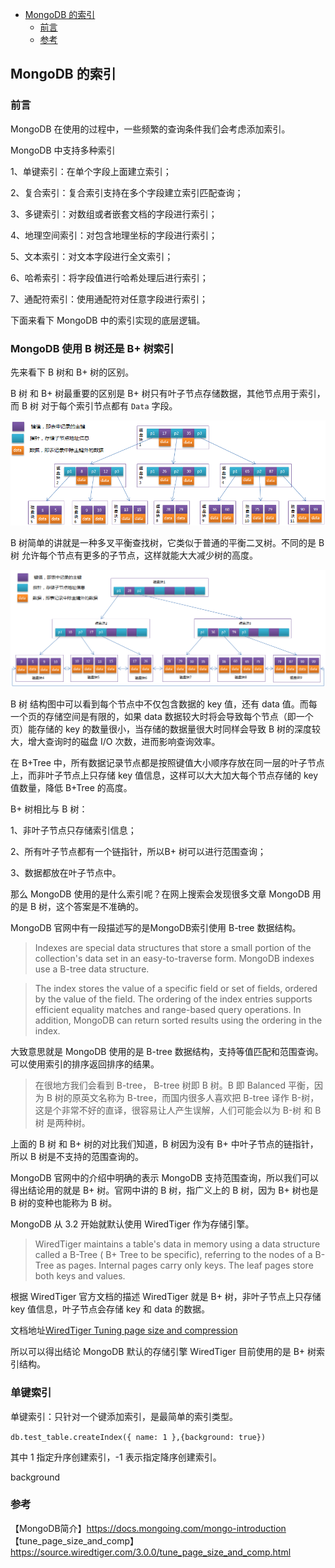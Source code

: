 <!-- START doctoc generated TOC please keep comment here to allow auto update -->
<!-- DON'T EDIT THIS SECTION, INSTEAD RE-RUN doctoc TO UPDATE -->

- [MongoDB 的索引](#mongodb-%E7%9A%84%E7%B4%A2%E5%BC%95)
  - [前言](#%E5%89%8D%E8%A8%80)
  - [参考](#%E5%8F%82%E8%80%83)

<!-- END doctoc generated TOC please keep comment here to allow auto update -->

## MongoDB 的索引

### 前言

MongoDB 在使用的过程中，一些频繁的查询条件我们会考虑添加索引。   

MongoDB 中支持多种索引  

1、单键索引：在单个字段上面建立索引；   

2、复合索引：复合索引支持在多个字段建立索引匹配查询；  

3、多键索引：对数组或者嵌套文档的字段进行索引；  

4、地理空间索引：对包含地理坐标的字段进行索引；   

5、文本索引：对文本字段进行全文索引；   

6、哈希索引：将字段值进行哈希处理后进行索引；   

7、通配符索引：使用通配符对任意字段进行索引；    

下面来看下 MongoDB 中的索引实现的底层逻辑。    

### MongoDB 使用 B 树还是 B+ 树索引

先来看下 B 树和 B+ 树的区别。   

B 树  和 B+ 树最重要的区别是 B+ 树只有叶子节点存储数据，其他节点用于索引，而 B 树 对于每个索引节点都有 `Data` 字段。

<img src="/img/mysql/mysql-btree"  alt="mysql" />     

B 树简单的讲就是一种多叉平衡查找树，它类似于普通的平衡二叉树。不同的是 B 树 允许每个节点有更多的子节点，这样就能大大减少树的高度。

<img src="/img/mysql/mysql-b+tree"  alt="mysql" />         

B 树 结构图中可以看到每个节点中不仅包含数据的 key 值，还有 data 值。而每一个页的存储空间是有限的，如果 data 数据较大时将会导致每个节点（即一个页）能存储的 key 的数量很小，当存储的数据量很大时同样会导致 B 树的深度较大，增大查询时的磁盘 I/O 次数，进而影响查询效率。  

在 B+Tree 中，所有数据记录节点都是按照键值大小顺序存放在同一层的叶子节点上，而非叶子节点上只存储 key 值信息，这样可以大大加大每个节点存储的 key 值数量，降低 B+Tree 的高度。

B+ 树相比与 B 树：

1、非叶子节点只存储索引信息；

2、所有叶子节点都有一个链指针，所以B+ 树可以进行范围查询；

3、数据都放在叶子节点中。   

那么 MongoDB 使用的是什么索引呢？在网上搜索会发现很多文章 MongoDB 用的是 B 树，这个答案是不准确的。   

MongoDB 官网中有一段描述写的是MongoDB索引使用 B-tree 数据结构。  

> Indexes are special data structures that store a small portion of the collection's data set in an easy-to-traverse form. MongoDB indexes use a B-tree data structure.

> The index stores the value of a specific field or set of fields, ordered by the value of the field. The ordering of the index entries supports efficient equality matches and range-based query operations. In addition, MongoDB can return sorted results using the ordering in the index.

大致意思就是 MongoDB 使用的是 B-tree 数据结构，支持等值匹配和范围查询。可以使用索引的排序返回排序的结果。   

> 在很地方我们会看到  B-tree， B-tree 树即 B 树。B 即 Balanced 平衡，因为 B 树的原英文名称为 B-tree，而国内很多人喜欢把 B-tree 译作 B-树，这是个非常不好的直译，很容易让人产生误解，人们可能会以为 B-树 和 B树 是两种树。

上面的 B 树 和 B+ 树的对比我们知道，B 树因为没有 B+ 中叶子节点的链指针，所以  B 树是不支持的范围查询的。   

MongoDB 官网中的介绍中明确的表示 MongoDB 支持范围查询，所以我们可以得出结论用的就是 B+ 树。官网中讲的 B 树，指广义上的 B 树，因为 B+ 树也是 B 树的变种也能称为 B 树。   

MongoDB 从 3.2 开始就默认使用 WiredTiger 作为存储引擎。   

> WiredTiger maintains a table's data in memory using a data structure called a B-Tree ( B+ Tree to be specific), referring to the nodes of a B-Tree as pages. Internal pages carry only keys. The leaf pages store both keys and values.

根据 WiredTiger 官方文档的描述 WiredTiger 就是 B+ 树，非叶子节点上只存储 key 值信息，叶子节点会存储 key 和 data 的数据。  

文档地址[WiredTiger Tuning page size and compression](https://source.wiredtiger.com/3.0.0/tune_page_size_and_comp.html)

所以可以得出结论 MongoDB 默认的存储引擎 WiredTiger 目前使用的是 B+ 树索引结构。   

### 单键索引

单键索引：只针对一个键添加索引，是最简单的索引类型。   

``
db.test_table.createIndex({ name: 1 },{background: true})
``

其中 1 指定升序创建索引，-1 表示指定降序创建索引。   

background


### 参考

【MongoDB简介】https://docs.mongoing.com/mongo-introduction      
【tune_page_size_and_comp】https://source.wiredtiger.com/3.0.0/tune_page_size_and_comp.html       